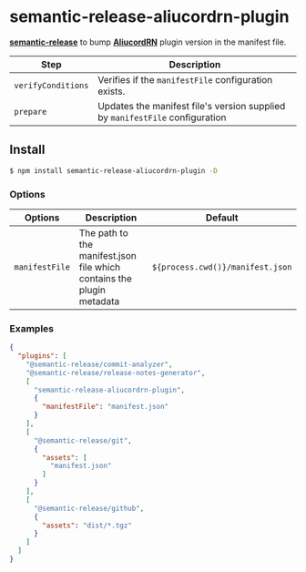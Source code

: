 # semantic-release-aliucordrn-plugin

[**semantic-release**](https://github.com/semantic-release/semantic-release) to bump [**AliucordRN**](https://github.com/Aliucord/AliucordRN) plugin version in the manifest file.

| Step               | Description                                                                                          |
| ------------------ | ---------------------------------------------------------------------------------------------------- |
| `verifyConditions` | Verifies if the `manifestFile` configuration exists.                                                 |
| `prepare`          | Updates the manifest file's version supplied by `manifestFile` configuration                         |

## Install

```bash
$ npm install semantic-release-aliucordrn-plugin -D
```

### Options

| Options        | Description                                                           | Default                                                                |
| -------------- | --------------------------------------------------------------------- | ---------------------------------------------------------------------- |
| `manifestFile` | The path to the manifest.json file which contains the plugin metadata | `${process.cwd()}/manifest.json`                                       |

### Examples

```json
{
  "plugins": [
    "@semantic-release/commit-analyzer",
    "@semantic-release/release-notes-generator",
    [
      "semantic-release-aliucordrn-plugin",
      {
        "manifestFile": "manifest.json"
      }
    ],
    [
      "@semantic-release/git",
      {
        "assets": [
          "manifest.json"
        ]
      }
    ],
    [
      "@semantic-release/github",
      {
        "assets": "dist/*.tgz"
      }
    ]
  ]
}
```